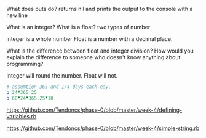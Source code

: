 What does puts do?
returns nil and prints the output to the console with a new line


What is an integer? What is a float?
two types of number

integer is a whole number
Float is a number with a decimal place.

What is the difference between float and integer division? How would you explain the difference to someone who doesn't know anything about programming?

Integer will round the number.
Float will not.

```ruby
# assumtion 365 and 1/4 days each eay.
p 24*365.25
p 60*24*365.25*10
```

https://github.com/Tendoncs/phase-0/blob/master/week-4/defining-variables.rb

https://github.com/Tendoncs/phase-0/blob/master/week-4/simple-string.rb


